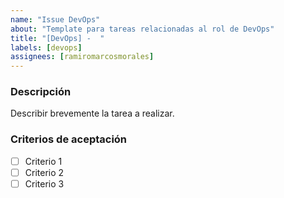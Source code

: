 ```yaml
---
name: "Issue DevOps"
about: "Template para tareas relacionadas al rol de DevOps"
title: "[DevOps] -  "
labels: [devops]
assignees: [ramiromarcosmorales]
---
```


### Descripción
Describir brevemente la tarea a realizar.

### Criterios de aceptación
- [ ] Criterio 1
- [ ] Criterio 2
- [ ] Criterio 3